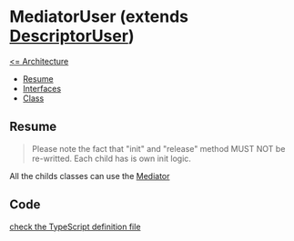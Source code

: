 # MediatorUser (extends [DescriptorUser](./DescriptorUser.md))

[<= Architecture](./architecture.md)

* [Resume](#resume)
* [Interfaces](#interfaces)
* [Class](#class-extends-descriptoruser)

## Resume

> Please note the fact that "init" and "release" method MUST NOT be re-writted. Each child has is own init logic.

All the childs classes can use the [Mediator](./Mediator.md)

## Code

[check the TypeScript definition file](../lib/index.d.ts)
